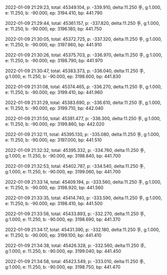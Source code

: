 2022-01-09 21:29:23, total: 45349.104, p: -339.910, delta:11.250 手, g:1.000, e: 11.250, b: -90.000, ep: 3194.410, bp: 441.790

2022-01-09 21:29:44, total: 45361.157, p: -337.820, delta:11.250 手, g:1.000, e: 11.250, b: -90.000, ep: 3196.180, bp: 441.750

2022-01-09 21:30:05, total: 45372.725, p: -337.320, delta:11.250 手, g:1.000, e: 11.250, b: -90.000, ep: 3197.960, bp: 441.910

2022-01-09 21:30:26, total: 45375.703, p: -336.970, delta:11.250 手, g:1.000, e: 11.250, b: -90.000, ep: 3198.790, bp: 441.970

2022-01-09 21:30:47, total: 45383.373, p: -336.040, delta:11.250 手, g:1.000, e: 11.250, b: -90.000, ep: 3198.600, bp: 441.830

2022-01-09 21:31:08, total: 45374.465, p: -336.270, delta:11.250 手, g:1.000, e: 11.250, b: -90.000, ep: 3199.410, bp: 441.960

2022-01-09 21:31:29, total: 45383.690, p: -336.610, delta:11.250 手, g:1.000, e: 11.250, b: -90.000, ep: 3199.710, bp: 442.040

2022-01-09 21:31:50, total: 45381.477, p: -336.300, delta:11.250 手, g:1.000, e: 11.250, b: -90.000, ep: 3199.860, bp: 442.020

2022-01-09 21:32:11, total: 45395.130, p: -335.080, delta:11.250 手, g:1.000, e: 11.250, b: -90.000, ep: 3197.000, bp: 441.510

2022-01-09 21:32:32, total: 45395.332, p: -334.760, delta:11.250 手, g:1.000, e: 11.250, b: -90.000, ep: 3198.840, bp: 441.700

2022-01-09 21:32:53, total: 45402.787, p: -334.540, delta:11.250 手, g:1.000, e: 11.250, b: -90.000, ep: 3199.060, bp: 441.700

2022-01-09 21:33:14, total: 45409.194, p: -333.560, delta:11.250 手, g:1.000, e: 11.250, b: -90.000, ep: 3198.920, bp: 441.560

2022-01-09 21:33:35, total: 45414.740, p: -333.590, delta:11.250 手, g:1.000, e: 11.250, b: -90.000, ep: 3198.410, bp: 441.500

2022-01-09 21:33:56, total: 45433.893, p: -332.270, delta:11.250 手, g:1.000, e: 11.250, b: -90.000, ep: 3198.690, bp: 441.370

2022-01-09 21:34:17, total: 45431.390, p: -332.180, delta:11.250 手, g:1.000, e: 11.250, b: -90.000, ep: 3199.100, bp: 441.410

2022-01-09 21:34:38, total: 45426.328, p: -332.560, delta:11.250 手, g:1.000, e: 11.250, b: -90.000, ep: 3199.040, bp: 441.450

2022-01-09 21:34:58, total: 45423.549, p: -333.010, delta:11.250 手, g:1.000, e: 11.250, b: -90.000, ep: 3198.750, bp: 441.470